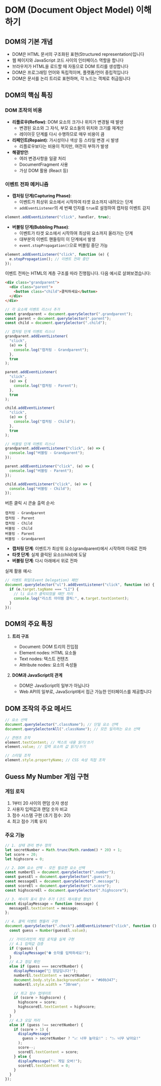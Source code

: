 # DOM (Document Object Model) 이해하기

## DOM의 기본 개념

- DOM은 HTML 문서의 구조화된 표현(Structured representation)입니다
- 웹 페이지와 JavaScript 코드 사이의 인터페이스 역할을 합니다
- 브라우저가 HTML을 로드할 때 자동으로 DOM 트리를 생성합니다
- DOM은 프로그래밍 언어와 독립적이며, 플랫폼/언어 중립적입니다
- DOM은 문서를 논리 트리로 표현하며, 각 노드는 객체로 취급됩니다

## DOM의 핵심 특징

### DOM 조작의 비용

- **리플로우(Reflow)**: DOM 요소의 크기나 위치가 변경될 때 발생
  - 변경된 요소와 그 자식, 부모 요소들의 위치와 크기를 재계산
  - 레이아웃 단계를 다시 수행하므로 매우 비용이 큼
- **리페인트(Repaint)**: 가시성이나 색상 등 스타일 변경 시 발생
  - 리플로우보다는 비용이 적지만, 여전히 부하가 발생
- **해결방안**:
  - 여러 변경사항을 일괄 처리
  - DocumentFragment 사용
  - 가상 DOM 활용 (React 등)

### 이벤트 전파 메커니즘

- **캡처링 단계(Capturing Phase)**:
  - 이벤트가 최상위 요소에서 시작하여 타겟 요소까지 내려오는 단계
  - `addEventListener`의 세 번째 인자를 `true`로 설정하여 캡처링 이벤트 감지

```javascript
element.addEventListener("click", handler, true);
```

- **버블링 단계(Bubbling Phase)**:
  - 이벤트가 타겟 요소에서 시작하여 최상위 요소까지 올라가는 단계
  - 대부분의 이벤트 핸들링이 이 단계에서 발생
  - `event.stopPropagation()`으로 버블링 중단 가능

```javascript
element.addEventListener("click", function (e) {
  e.stopPropagation(); // 이벤트 전파 중단
});
```

이벤트 전파는 HTML의 계층 구조를 따라 진행됩니다. 다음 예시로 살펴보겠습니다:

```html
<div class="grandparent">
  <div class="parent">
    <button class="child">클릭하세요</button>
  </div>
</div>
```

```javascript
// 각 요소에 이벤트 리스너 추가
const grandparent = document.querySelector(".grandparent");
const parent = document.querySelector(".parent");
const child = document.querySelector(".child");

// 캡처링 단계 이벤트 리스너
grandparent.addEventListener(
  "click",
  (e) => {
    console.log("캡처링 - Grandparent");
  },
  true
);

parent.addEventListener(
  "click",
  (e) => {
    console.log("캡처링 - Parent");
  },
  true
);

child.addEventListener(
  "click",
  (e) => {
    console.log("캡처링 - Child");
  },
  true
);

// 버블링 단계 이벤트 리스너
grandparent.addEventListener("click", (e) => {
  console.log("버블링 - Grandparent");
});

parent.addEventListener("click", (e) => {
  console.log("버블링 - Parent");
});

child.addEventListener("click", (e) => {
  console.log("버블링 - Child");
});
```

버튼 클릭 시 콘솔 출력 순서:

```
캡처링 - Grandparent
캡처링 - Parent
캡처링 - Child
버블링 - Child
버블링 - Parent
버블링 - Grandparent
```

- **캡처링 단계**: 이벤트가 최상위 요소(grandparent)에서 시작하여 아래로 전파
- **타겟 단계**: 실제 클릭된 요소(child)에 도달
- **버블링 단계**: 다시 아래에서 위로 전파

실제 활용 예시:

```javascript
// 이벤트 위임(Event Delegation) 패턴
document.querySelector("ul").addEventListener("click", function (e) {
  if (e.target.tagName === "LI") {
    // li 요소가 클릭되었을 때만 처리
    console.log("리스트 아이템 클릭:", e.target.textContent);
  }
});
```

## DOM의 주요 특징

1. **트리 구조**

   - Document: DOM 트리의 진입점
   - Element nodes: HTML 요소들
   - Text nodes: 텍스트 컨텐츠
   - Attribute nodes: 요소의 속성들

2. **DOM과 JavaScript의 관계**
   - DOM은 JavaScript의 일부가 아닙니다
   - Web API의 일부로, JavaScript에서 접근 가능한 인터페이스를 제공합니다

## DOM 조작의 주요 메서드

```javascript
// 요소 선택
document.querySelector(".className"); // 단일 요소 선택
document.querySelectorAll(".className"); // 모든 일치하는 요소 선택

// 콘텐츠 조작
element.textContent; // 텍스트 내용 읽기/쓰기
element.value; // 입력 요소의 값 읽기/쓰기

// 스타일 조작
element.style.propertyName; // CSS 속성 직접 조작
```

## Guess My Number 게임 구현

### 게임 로직

1. 1부터 20 사이의 랜덤 숫자 생성
2. 사용자 입력값과 랜덤 숫자 비교
3. 점수 시스템 구현 (초기 점수: 20)
4. 최고 점수 기록 유지

### 주요 기능

```javascript
// 1. 상태 관리 변수 정의
let secretNumber = Math.trunc(Math.random() * 20) + 1;
let score = 20;
let highscore = 0;

// 2. DOM 요소 선택 - 모든 필요한 요소 선택
const numberEl = document.querySelector(".number");
const guessEl = document.querySelector(".guess");
const messageEl = document.querySelector(".message");
const scoreEl = document.querySelector(".score");
const highscoreEl = document.querySelector(".highscore");

// 3. 메시지 표시 함수 추가 (코드 재사용성 향상)
const displayMessage = function (message) {
  messageEl.textContent = message;
};

// 4. 클릭 이벤트 핸들러 구현
document.querySelector(".check").addEventListener("click", function () {
  const guess = Number(guessEl.value);

  // 가이드라인의 게임 로직을 실제 구현
  // 4.1 입력값 검증
  if (!guess) {
    displayMessage("⛔ 숫자를 입력하세요!");
  }
  // 4.2 정답 확인
  else if (guess === secretNumber) {
    displayMessage("🎉 정답입니다!");
    numberEl.textContent = secretNumber;
    document.body.style.backgroundColor = "#60b347";
    numberEl.style.width = "30rem";

    // 최고 점수 업데이트
    if (score > highscore) {
      highscore = score;
      highscoreEl.textContent = highscore;
    }
  }
  // 4.3 오답 처리
  else if (guess !== secretNumber) {
    if (score > 1) {
      displayMessage(
        guess > secretNumber ? "📈 너무 높아요!" : "📉 너무 낮아요!"
      );
      score--;
      scoreEl.textContent = score;
    } else {
      displayMessage("💥 게임 오버!");
      scoreEl.textContent = 0;
    }
  }
});
```
